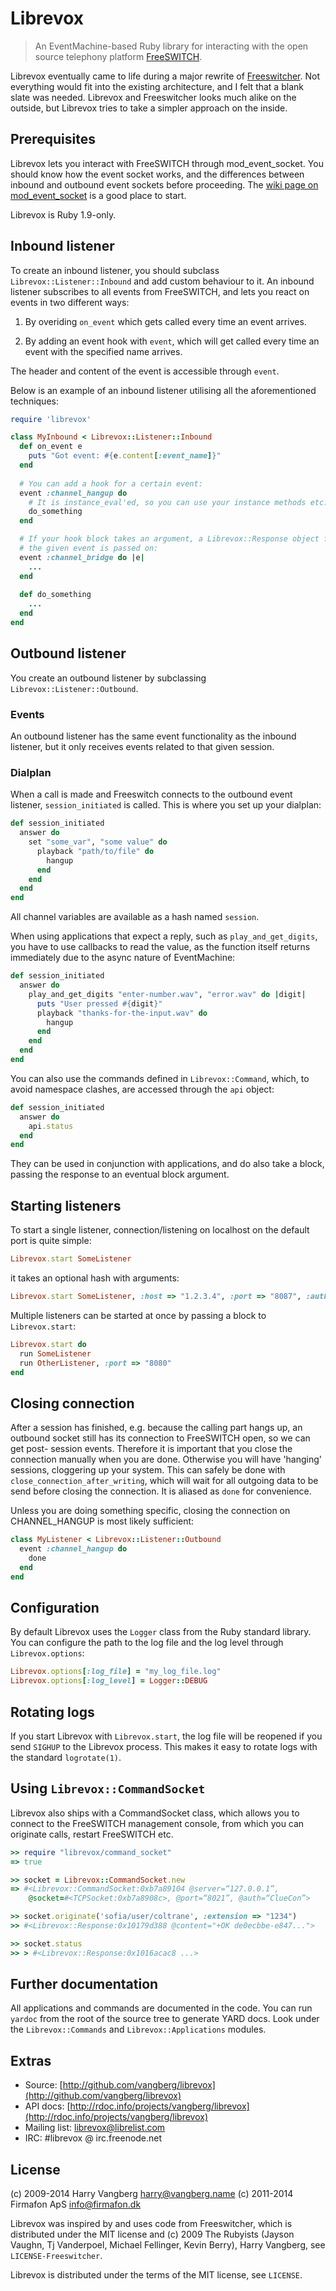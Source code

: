 # Librevox

> An EventMachine-based Ruby library for interacting with the open source 
> telephony platform [FreeSWITCH](http://www.freeswitch.org).

Librevox eventually came to life during a major rewrite of
[Freeswitcher](http://code.rubyists.com/projects/fs/). Not everything would
fit into the existing architecture, and I felt that a blank slate was needed.
Librevox and Freeswitcher looks much alike on the outside, but Librevox tries
to take a simpler approach on the inside.

## Prerequisites

Librevox lets you interact with FreeSWITCH through mod_event_socket. You
should know how the event socket works, and the differences between inbound and
outbound event sockets before proceeding. The
[wiki page on mod_event_socket](http://wiki.freeswitch.org/wiki/Event_Socket) is
a good place to start.

Librevox is Ruby 1.9-only.

## Inbound listener

To create an inbound listener, you should subclass `Librevox::Listener::Inbound`
and add custom behaviour to it. An inbound listener subscribes to all events
from FreeSWITCH, and lets you react on events in two different ways:

1. By overiding `on_event` which gets called every time an event arrives.

2. By adding an event hook with `event`, which will get called every time
   an event with the specified name arrives.

The header and content of the event is accessible through `event`.

Below is an example of an inbound listener utilising all the aforementioned
techniques:

```ruby
require 'librevox'

class MyInbound < Librevox::Listener::Inbound
  def on_event e
    puts "Got event: #{e.content[:event_name]}"
  end
 
  # You can add a hook for a certain event:
  event :channel_hangup do
    # It is instance_eval'ed, so you can use your instance methods etc:
    do_something
  end

  # If your hook block takes an argument, a Librevox::Response object for
  # the given event is passed on:
  event :channel_bridge do |e|
    ...
  end
 
  def do_something
    ...
  end
end
```

## Outbound listener

You create an outbound listener by subclassing `Librevox::Listener::Outbound`. 

### Events

An outbound listener has the same event functionality as the inbound listener,
but it only receives events related to that given session.

### Dialplan

When a call is made and Freeswitch connects to the outbound event listener,
`session_initiated` is called. This is where you set up your dialplan:

```ruby
def session_initiated
  answer do
    set "some_var", "some value" do
      playback "path/to/file" do
        hangup
      end
    end
  end
end
```

All channel variables are available as a hash named `session`.

When using applications that expect a reply, such as `play_and_get_digits`,
you have to use callbacks to read the value, as the function itself returns
immediately due to the async nature of EventMachine:

```ruby
def session_initiated
  answer do
    play_and_get_digits "enter-number.wav", "error.wav" do |digit|
      puts "User pressed #{digit}"
      playback "thanks-for-the-input.wav" do
        hangup
      end
    end
  end
end
```

You can also use the commands defined in `Librevox::Command`, which, to avoid
namespace clashes, are accessed through the `api` object:
    
```ruby
def session_initiated
  answer do
    api.status
  end
end
```

They can be used in conjunction with applications, and do also take a block,
passing the response to an eventual block argument.

## Starting listeners

To start a single listener, connection/listening on localhost on the default
port is quite simple:

```ruby
Librevox.start SomeListener
```

it takes an optional hash with arguments:

```ruby
Librevox.start SomeListener, :host => "1.2.3.4", :port => "8087", :auth => "pwd"
```

Multiple listeners can be started at once by passing a block to `Librevox.start`:

```ruby
Librevox.start do
  run SomeListener
  run OtherListener, :port => "8080"
end
```

## Closing connection

After a session has finished, e.g. because the calling part hangs up, an
outbound socket still has its connection to FreeSWITCH open, so we can get post-
session events. Therefore it is important that you close the connection manually
when you are done. Otherwise you will have 'hanging' sessions, cloggering up
your system. This can safely be done with `close_connection_after_writing`,
which will wait for all outgoing data to be send before closing the connection.
It is aliased as `done` for convenience.

Unless you are doing something specific, closing the connection on CHANNEL_HANGUP
is most likely sufficient:
    
```ruby
class MyListener < Librevox::Listener::Outbound
  event :channel_hangup do
    done
  end
end
```

## Configuration

By default Librevox uses the `Logger` class from the Ruby standard library. You
can configure the path to the log file and the log level through `Librevox.options`:

```ruby
Librevox.options[:log_file] = "my_log_file.log"
Librevox.options[:log_level] = Logger::DEBUG
```

## Rotating logs

If you start Librevox with `Librevox.start`, the log file will be reopened if you
send `SIGHUP` to the Librevox process. This makes it easy to rotate logs with the
standard `logrotate(1)`.

## Using `Librevox::CommandSocket`

Librevox also ships with a CommandSocket class, which allows you to connect
to the FreeSWITCH management console, from which you can originate calls,
restart FreeSWITCH etc.

```ruby
>> require "librevox/command_socket"
=> true

>> socket = Librevox::CommandSocket.new
=> #<Librevox::CommandSocket:0xb7a89104 @server=“127.0.0.1”,
    @socket=#<TCPSocket:0xb7a8908c>, @port=“8021”, @auth=“ClueCon”>

>> socket.originate('sofia/user/coltrane', :extension => "1234")
>> #<Librevox::Response:0x10179d388 @content="+OK de0ecbbe-e847...">

>> socket.status
>> > #<Librevox::Response:0x1016acac8 ...>
```

## Further documentation

All applications and commands are documented in the code. You can run
`yardoc` from the root of the source tree to generate YARD docs. Look under
the `Librevox::Commands` and `Librevox::Applications` modules.

## Extras

* Source: [http://github.com/vangberg/librevox](http://github.com/vangberg/librevox)
* API docs: [http://rdoc.info/projects/vangberg/librevox](http://rdoc.info/projects/vangberg/librevox)
* Mailing list: librevox@librelist.com
* IRC: #librevox @ irc.freenode.net

## License

(c) 2009-2014 Harry Vangberg <harry@vangberg.name>
(c) 2011-2014 Firmafon ApS <info@firmafon.dk>

Librevox was inspired by and uses code from Freeswitcher, which is distributed
under the MIT license and (c) 2009 The Rubyists (Jayson Vaughn, Tj Vanderpoel,
Michael Fellinger, Kevin Berry), Harry Vangberg, see `LICENSE-Freeswitcher`.

Librevox is distributed under the terms of the MIT license, see `LICENSE`.
